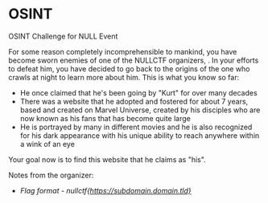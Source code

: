# OSINT
OSINT Challenge for NULL Event

For some reason completely incomprehensible to mankind, you have become sworn enemies of one of the NULLCTF organizers, . In your efforts to defeat him, you have decided to go back to the origins of the one who crawls at night to learn more about him. This is what you know so far:

- He once claimed that he's been going by "Kurt" for over many decades
- There was a website that he adopted and fostered for about 7 years, based and created on Marvel Universe, created by his disciples who are now known as his fans that has become quite large
- He is portrayed by many in different movies and he is also recognized for his dark appearance with his unique ability to reach anywhere within a wink of an eye

Your goal now is to find this website that he claims as "his". 

Notes from the organizer:
* *Flag format - nullctf{https://subdomain.domain.tld}*

